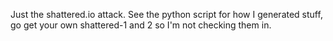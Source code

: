 Just the shattered.io attack. See the python script for how I generated stuff, go get your own shattered-1 and 2 so I'm not checking them in.
